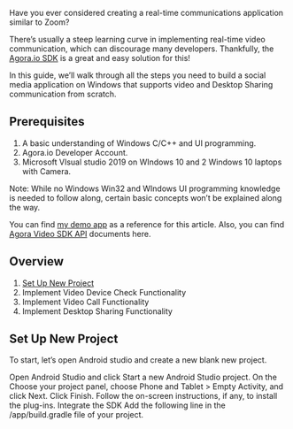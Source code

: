 Have you ever considered creating a real-time communications application similar to Zoom?

There’s usually a steep learning curve in implementing real-time video communication, which can discourage many developers. Thankfully, the [Agora.io SDK](https://docs.agora.io/en/Agora%20Platform/downloads) is a great and easy solution for this!

In this guide, we’ll walk through all the steps you need to build a social media application on Windows that supports video and Desktop Sharing communication from scratch.

## Prerequisites
1. A basic understanding of Windows C/C++ and UI programming.
2. Agora.io Developer Account.
3. Microsoft VIsual studio 2019 on WIndows 10 and 2 Windows 10 laptops with Camera.

Note: While no Windows Win32  and WIndows UI programming knowledge is needed to follow along, certain basic concepts won’t be explained along the way.

You can find [my demo app](https://github.com/ttang3/Agora_video_call_test/blob/main/video_call/agora_video_call_test.exe) as a reference for this article. Also, you can find [Agora Video SDK API](https://docs.agora.io/en/Video/API%20Reference/cpp/index.html) documents here.

## Overview
1. [Set Up New Project](#SetUpNewProject)
2. Implement Video Device Check Functionality
3. Implement Video Call Functionality
4. Implement Desktop Sharing Functionality

## Set Up New Project <a name="SetUpNewProject"></a>
To start, let’s open Android studio and create a new blank new project.

Open Android Studio and click Start a new Android Studio project.
On the Choose your project panel, choose Phone and Tablet > Empty Activity, and click Next.
Click Finish. Follow the on-screen instructions, if any, to install the plug-ins.
Integrate the SDK
Add the following line in the /app/build.gradle file of your project.
